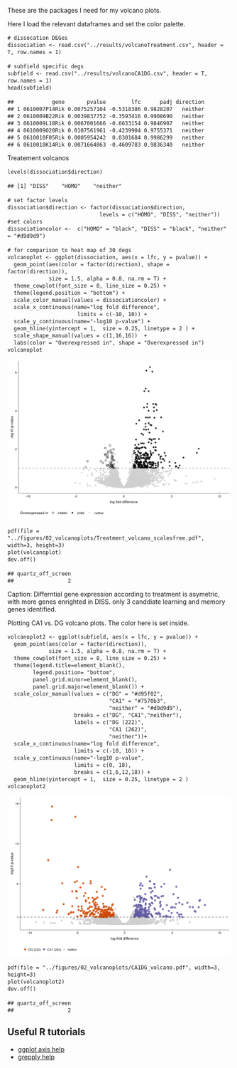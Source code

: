 These are the packages I need for my volcano plots.

Here I load the relevant dataframes and set the color palette.

    # dissocation DEGes
    dissociation <- read.csv("../results/volcanoTreatment.csv", header = T, row.names = 1)

    # subfield specific degs
    subfield <- read.csv("../results/volcanoCA1DG.csv", header = T, row.names = 1)
    head(subfield)

    ##            gene       pvalue        lfc      padj direction
    ## 1 0610007P14Rik 0.0075257104 -0.5318386 0.9828207   neither
    ## 2 0610009B22Rik 0.0039837752 -0.3593416 0.9908690   neither
    ## 3 0610009L18Rik 0.0067001666 -0.6633154 0.9846907   neither
    ## 4 0610009O20Rik 0.0107561961 -0.4239904 0.9755371   neither
    ## 5 0610010F05Rik 0.0005954242  0.0301684 0.9986299   neither
    ## 6 0610010K14Rik 0.0071664863 -0.4609783 0.9836340   neither

Treatement volcanos

    levels(dissociation$direction)

    ## [1] "DISS"    "HOMO"    "neither"

    # set factor levels
    dissociation$direction <- factor(dissociation$direction,
                                 levels = c("HOMO", "DISS", "neither"))
    #set colors
    dissociationcolor <-  c("HOMO" = "black", "DISS" = "black", "neither" = "#d9d9d9")

    # for comparison to heat map of 30 degs
    volcanoplot <- ggplot(dissociation, aes(x = lfc, y = pvalue)) + 
      geom_point(aes(color = factor(direction), shape = factor(direction)), 
                 size = 1.5, alpha = 0.8, na.rm = T) + 
      theme_cowplot(font_size = 8, line_size = 0.25) +
      theme(legend.position = "bottom") +
      scale_color_manual(values = dissociationcolor) +
      scale_x_continuous(name="log fold difference",
                          limits = c(-10, 10)) +
      scale_y_continuous(name="-log10 p-value") +
      geom_hline(yintercept = 1,  size = 0.25, linetype = 2 ) + 
      scale_shape_manual(values = c(1,16,16))  +
      labs(color = "Overexpressed in", shape = "Overexpressed in")
    volcanoplot  

![](../figures/02_volcanoplots/plot-1.png)

    pdf(file = "../figures/02_volcanoplots/Treatment_volcano_scalesfree.pdf", width=3, height=3)
    plot(volcanoplot)
    dev.off()

    ## quartz_off_screen 
    ##                 2

Caption: Differntial gene expression according to treatment is
asymetric, with more genes enrighted in DISS. only 3 canddiate learning
and memory genes identified.

Plotting CA1 vs. DG volcano plots. The color here is set inside.

    volcanoplot2 <- ggplot(subfield, aes(x = lfc, y = pvalue)) + 
      geom_point(aes(color = factor(direction)), 
                 size = 1.5, alpha = 0.8, na.rm = T) + 
      theme_cowplot(font_size = 8, line_size = 0.25) +
      theme(legend.title=element_blank(),
            legend.position= "bottom",
            panel.grid.minor=element_blank(),
            panel.grid.major=element_blank()) + 
      scale_color_manual(values = c("DG" = "#d95f02",
                                    "CA1" = "#7570b3",
                                    "neither" = "#d9d9d9"),
                         breaks = c("DG", "CA1","neither"),
                         labels = c("DG (222)", 
                                    "CA1 (262)", 
                                    "neither"))+
      scale_x_continuous(name="log fold difference",
                         limits = c(-10, 10)) +
      scale_y_continuous(name="-log10 p-value",
                         limits = c(0, 18),
                         breaks = c(1,6,12,18)) +
      geom_hline(yintercept = 1,  size = 0.25, linetype = 2 )  
    volcanoplot2 

![](../figures/02_volcanoplots/subfield-1.png)

    pdf(file = "../figures/02_volcanoplots/CA1DG_volcano.pdf", width=3, height=3)
    plot(volcanoplot2)
    dev.off()

    ## quartz_off_screen 
    ##                 2

Useful R tutorials
------------------

-   [ggplot axis
    help](http://ggplot2.tidyverse.org/reference/scale_continuous.html)
-   [grepply
    help](http://www.gettinggeneticsdone.com/2016/01/repel-overlapping-text-labels-in-ggplot2.html)
